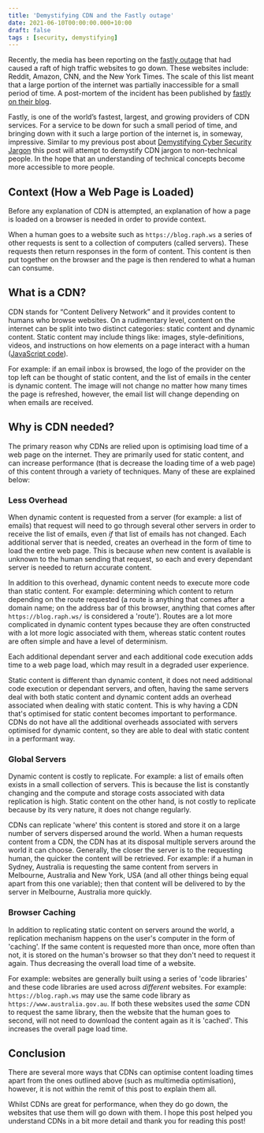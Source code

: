 ```yaml
---
title: 'Demystifying CDN and the Fastly outage'
date: 2021-06-10T00:00:00.000+10:00
draft: false
tags : [security, demystifying]
---
```


Recently, the media has been reporting on the [fastly
outage](https://www.cnbc.com/2021/06/08/reddit-and-global-news-sites-go-offline.html)
that had caused a raft of high traffic websites to go down. These websites include:
Reddit, Amazon, CNN, and the New York Times. The scale of this list meant that
a large portion of the internet was partially inaccessible for a small period
of time. A post-mortem of the incident has been published by [fastly on their blog](https://www.fastly.com/blog/summary-of-june-8-outage).

Fastly, is one of the world’s fastest, largest, and growing providers of CDN
services. For a service to be down for such a small period of time, and
bringing down with it such a large portion of the internet is, in someway,
impressive. Similar to my previous post about [Demystifying Cyber Security
Jargon](./demystifying-cyber-security-jargon.md) this post will
attempt to demystify CDN jargon to non-technical people. In the hope that an
understanding of technical concepts become more accessible to more people.

## Context (How a Web Page is Loaded)

Before any explanation of CDN is attempted, an explanation of how a page is
loaded on a browser is needed in order to provide context.

When a human goes to a website such as `https://blog.raph.ws` a series of other
requests is sent to a collection of computers (called servers). These
requests then return responses in the form of content. This content is then put
together on the browser and the page is then rendered to what a human can consume.

## What is a CDN?

CDN stands for “Content Delivery Network” and it provides content to humans who
browse websites. On a rudimentary level, content on the internet can be
split into two distinct categories: static content and dynamic content. Static
content may include things like: images, style-definitions, videos, and
instructions on how elements on a page interact with a human ([JavaScript
code](https://en.wikipedia.org/wiki/JavaScript)).

For example: if an email inbox is browsed, the logo of the provider on the top left can be
thought of static content, and the list of emails in the center is dynamic
content.
The image will not change no matter how many times the page is refreshed,
however, the email list will change depending on when emails are received.

## Why is CDN needed?

The primary reason why CDNs are relied upon is optimising load time of a web
page on the internet. They are primarily used for static content, and can
increase performance (that is decrease the loading time of a web page) of this
content through a variety of techniques.  Many of these are explained below:

### Less Overhead

When dynamic content is requested from a server (for example: a list of emails) that request
will need to go through several other servers in order to receive the list of
emails, even *if* that list of emails has not changed. Each
additional server that is needed, creates an overhead in the form of time to
load the entire web page. This is because *when*
new content is available is unknown to the human sending that request, so each
and every dependant server is needed to return accurate content.

In addition to this overhead, dynamic content needs to execute more code than
static content. For example: determining which
content to return depending on the route requested (a route is anything that comes
after a domain name; on the address bar of this browser, anything
that comes after `https://blog.raph.ws/` is considered a 'route').
Routes are a lot more complicated in dynamic content types because they
are often constructed with a lot more logic associated with them, whereas static
content routes are often simple and have a level of determinism.

Each additional dependant server and each additional code execution adds time to
a web page load, which may result in a degraded user experience.

Static content is different than dynamic content, it does not need additional
code execution or dependant servers, and often, having the same servers deal
with both static content and dynamic content adds an overhead associated when
dealing with static content. This is why having a CDN that's optimised for
static content becomes important to performance. CDNs do not have all the
additional overheads associated with servers optimised for dynamic content, so
they are able to deal with static content in a performant way.

### Global Servers

Dynamic content is costly to replicate. For example: a list of emails often
exists in a small collection of servers. This is because the list is constantly
changing and the compute and storage costs associated with data replication is
high. Static content on the other hand, is not costly to replicate because by
its very nature, it does not change regularly.

CDNs can replicate 'where' this content is stored and store it
on a large number of servers dispersed around the world. When a human requests
content from a CDN, the CDN has at its disposal multiple servers around the
world it can choose. Generally, the closer the server is to the requesting
human, the quicker the content will be retrieved. For example: if a human in
Sydney, Australia is requesting the same content from servers in Melbourne,
Australia and New York, USA (and all other things being equal apart from this
one variable); then that content will be delivered to by the server in
Melbourne, Australia more quickly.

### Browser Caching

In addition to replicating static content on servers around the world, a
replication mechanism happens on the user's computer in the form of 'caching'.
If the same content is requested more than once, more often than not, it is
stored on the human's browser so that they don't need to request it again. Thus
decreasing the overall load time of a website.

For example: websites are generally built using a series of 'code libraries' and
these code libraries are used across *different* websites. For example:
`https://blog.raph.ws` may use the same code library as
`https://www.australia.gov.au`. If both these websites used the *same* CDN to
request the same library, then the website that the human goes to second, will
not need to download the content again as it is 'cached'. This increases the
overall page load time.

## Conclusion

There are several more ways that CDNs can optimise
content loading times apart from the ones outlined above (such as multimedia
optimisation), however, it is not within the remit of this post to explain them all.

Whilst CDNs are great for performance, when they do go down, the websites that use
them will go down with them. I hope this post helped you understand CDNs in a
bit more detail and thank you for reading this post!
